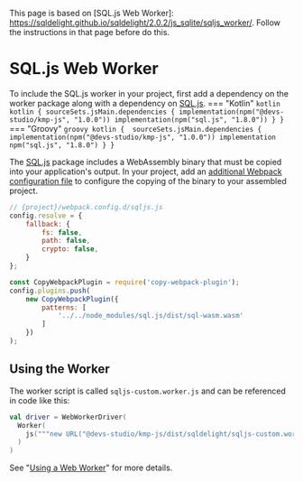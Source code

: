 This page is based on [SQL.js Web Worker]: https://sqldelight.github.io/sqldelight/2.0.2/js_sqlite/sqljs_worker/. Follow the instructions in that page before do this.

# SQL.js Web Worker

To include the SQL.js worker in your project, first add a dependency on the worker package along with a dependency on [SQL.js].
=== "Kotlin"
    ```kotlin
    kotlin {
      sourceSets.jsMain.dependencies {
            implementation(npm("@devs-studio/kmp-js", "1.0.0"))
        implementation(npm("sql.js", "1.8.0"))
      }
    }
    ```
=== "Groovy"
    ```groovy
    kotlin { 
      sourceSets.jsMain.dependencies {
            implementation(npm("@devs-studio/kmp-js", "1.0.0"))
        implementation npm("sql.js", "1.8.0")
      }
    }
    ```

The [SQL.js] package includes a WebAssembly binary that must be copied into your application's output.
In your project, add an [additional Webpack configuration file](https://kotlinlang.org/docs/js-project-setup.html#webpack-configuration-file)
to configure the copying of the binary to your assembled project.

```js title="webpack.config.d/sqljs-config.js"
// {project}/webpack.config.d/sqljs.js
config.resolve = {
    fallback: {
        fs: false,
        path: false,
        crypto: false,
    }
};

const CopyWebpackPlugin = require('copy-webpack-plugin');
config.plugins.push(
    new CopyWebpackPlugin({
        patterns: [
            '../../node_modules/sql.js/dist/sql-wasm.wasm'
        ]
    })
);
```

## Using the Worker

The worker script is called `sqljs-custom.worker.js` and can be referenced in code like this:

```kotlin
val driver = WebWorkerDriver(
  Worker(
    js("""new URL("@devs-studio/kmp-js/dist/sqldelight/sqljs-custom.worker.js", import.meta.url)""")
  )
)
```

See "[Using a Web Worker](https://sqldelight.github.io/sqldelight/2.0.2/js_sqlite/#using-a-web-worker)" for more details.

[SQL.js]: https://github.com/sql-js/sql.js/